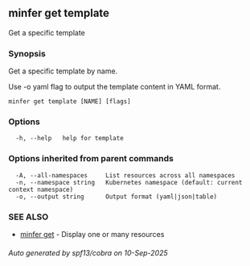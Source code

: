 ## minfer get template

Get a specific template

### Synopsis

Get a specific template by name.

Use -o yaml flag to output the template content in YAML format.

```
minfer get template [NAME] [flags]
```

### Options

```
  -h, --help   help for template
```

### Options inherited from parent commands

```
  -A, --all-namespaces     List resources across all namespaces
  -n, --namespace string   Kubernetes namespace (default: current context namespace)
  -o, --output string      Output format (yaml|json|table)
```

### SEE ALSO

* [minfer get](minfer_get.md)	 - Display one or many resources

###### Auto generated by spf13/cobra on 10-Sep-2025
